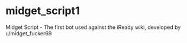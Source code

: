 # midget_script1
Midget Script - The first bot used against the iReady wiki, developed by u/midget_fucker69

